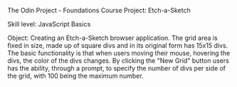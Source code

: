 The Odin Project - Foundations Course Project: Etch-a-Sketch

Skill level: JavaScript Basics

Object: Creating an Etch-a-Sketch browser application. The grid area is fixed in size,   made up of square divs and in its original form has 15x15 divs. The basic functionality is that when users moving their mouse, hovering the divs, the color of the divs changes. By clicking the "New Grid" button users has the ability, through a prompt, to specify the number of divs per side of the grid, with 100 being the maximum number.